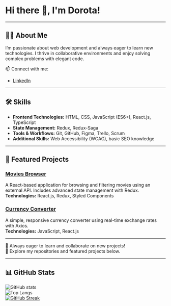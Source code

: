 # Hi there 👋, I'm Dorota!  

---

## 👩‍💻 About Me  
I’m passionate about web development and always eager to learn new technologies. I thrive in collaborative environments and enjoy solving complex problems with elegant code.  

📫 Connect with me:  
- [LinkedIn](https://www.linkedin.com/in/d-karpinska)  

---

## 🛠️ Skills  
- **Frontend Technologies:** HTML, CSS, JavaScript (ES6+), React.js, TypeScript  
- **State Management:** Redux, Redux-Saga  
- **Tools & Workflows:** Git, GitHub, Figma, Trello, Scrum  
- **Additional Skills:** Web Accessibility (WCAG), basic SEO knowledge  

---

## 🌟 Featured Projects  

### [Movies Browser](https://github.com/Dor-Ka/movies-browser)  
A React-based application for browsing and filtering movies using an external API. Includes advanced state management with Redux.  
**Technologies:** React.js, Redux, Styled Components  

### [Currency Converter](https://github.com/Dor-Ka/currency-converter)  
A simple, responsive currency converter using real-time exchange rates with Axios.  
**Technologies:** JavaScript, React.js  

---

🎯 Always eager to learn and collaborate on new projects!  
📂 Explore my repositories and featured projects below.  

---

## 📊 GitHub Stats  

![GitHub stats](https://github-readme-stats.vercel.app/api?username=Dor-Ka&show_icons=true&theme=radical)  
![Top Langs](https://github-readme-stats.vercel.app/api/top-langs/?username=Dor-Ka&layout=compact&theme=radical)  
[![GitHub Streak](https://streak-stats.demolab.com/?user=Dor-Ka&theme=radical)](https://git.io/streak-stats)  

